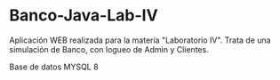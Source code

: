 # Banco-Java-Lab-IV
Aplicación WEB realizada para la materia "Laboratorio IV". Trata de una simulación de Banco, con logueo de Admin y Clientes. 

Base de datos MYSQL 8 

